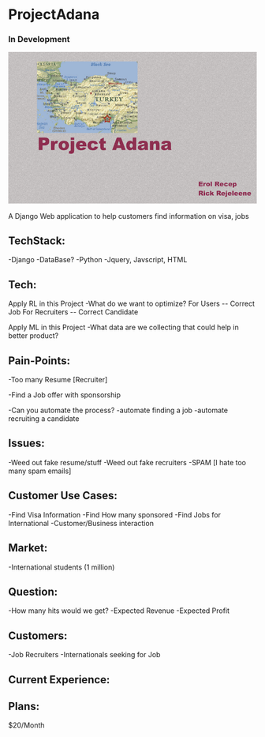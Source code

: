 # ProjectAdana

### In Development

<img src="https://raw.githubusercontent.com/ludwigwittgenstein2/ProjectAdana/master/img/background/adana.png">


A Django Web application to help customers find information on visa, jobs


## TechStack:
-Django
-DataBase?
-Python
-Jquery, Javscript, HTML


## Tech:

Apply RL in this Project
  -What do we want to optimize?
    For Users -- Correct Job
    For Recruiters -- Correct Candidate

Apply ML in this Project
  -What data are we collecting that could help in better product?


## Pain-Points:

-Too many Resume [Recruiter]

-Find a Job offer with sponsorship

-Can you automate the process?
      -automate finding a job
      -automate recruiting a candidate

## Issues:
-Weed out fake resume/stuff
-Weed out fake recruiters
-SPAM [I hate too many spam emails]



## Customer Use Cases:

-Find Visa Information
-Find How many sponsored
-Find Jobs for International
-Customer/Business interaction


## Market:
-International students (1 million)


## Question:
-How many hits would we get?
-Expected Revenue
-Expected Profit

## Customers:

-Job Recruiters
-Internationals seeking for Job


## Current Experience:


## Plans:

$20/Month

